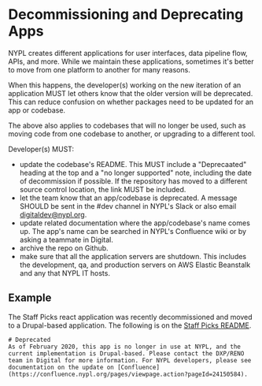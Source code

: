 # Decommissioning and Deprecating Apps

NYPL creates different applications for user interfaces, data pipeline flow, APIs, and more. While we maintain these applications, sometimes it's better to move from one platform to another for many reasons.

When this happens, the developer(s) working on the new iteration of an application MUST let others know that the older version will be deprecated. This can reduce confusion on whether packages need to be updated for an app or codebase.

The above also applies to codebases that will no longer be used, such as moving code from one codebase to another, or upgrading to a different tool.

Developer(s) MUST:
* update the codebase's README. This MUST include a "Deprecaated" heading at the top and a "no longer supported" note, including the date of decommission if possible. If the repository has moved to a different source control location, the link MUST be included.
* let the team know that an app/codebase is deprecated. A message SHOULD be sent in the #dev channel in NYPL's Slack or also email digitaldev@nypl.org.
* update related documentation where the app/codebase's name comes up. The app's name can be searched in NYPL's Confluence wiki or by asking a teammate in Digital.
* archive the repo on Github.
* make sure that all the application servers are shutdown. This includes the development, qa, and production servers on AWS Elastic Beanstalk and any that NYPL IT hosts.

## Example

The Staff Picks react application was recently decommissioned and moved to a Drupal-based application. The following is on the [Staff Picks README](https://github.com/nypl/staff-picks).

```
# Deprecated
As of February 2020, this app is no longer in use at NYPL, and the current implementation is Drupal-based. Please contact the DXP/RENO team in Digital for more information. For NYPL developers, please see documentation on the update on [Confluence](https://confluence.nypl.org/pages/viewpage.action?pageId=24150584).
```
